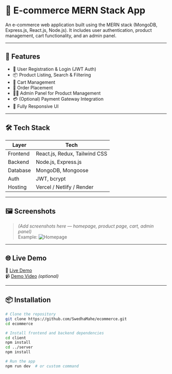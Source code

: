 # 🛒 E-commerce MERN Stack App

An e-commerce web application built using the MERN stack (MongoDB, Express.js, React.js, Node.js). It includes user authentication, product management, cart functionality, and an admin panel.

---

## 🚀 Features

- 🔐 User Registration & Login (JWT Auth)
- 📦 Product Listing, Search & Filtering
- 🛒 Cart Management
- 🧾 Order Placement
- 🧑‍💼 Admin Panel for Product Management
- 💳 (Optional) Payment Gateway Integration
- 📱 Fully Responsive UI

---

## 🛠 Tech Stack

| Layer      | Tech                        |
|------------|-----------------------------|
| Frontend   | React.js, Redux, Tailwind CSS |
| Backend    | Node.js, Express.js          |
| Database   | MongoDB, Mongoose            |
| Auth       | JWT, bcrypt                  |
| Hosting    | Vercel / Netlify / Render    |

---

## 🖼️ Screenshots

> _(Add screenshots here — homepage, product page, cart, admin panel)_  
Example:
![Homepage](./screenshots/home.png)

---

## 🌐 Live Demo

🔗 [Live Demo](#)  
📹 [Demo Video](#) *(optional)*

---

## 📦 Installation

```bash
# Clone the repository
git clone https://github.com/SwedhaMahe/ecommerce.git
cd ecommerce

# Install frontend and backend dependencies
cd client
npm install
cd ../server
npm install

# Run the app
npm run dev  # or custom command
